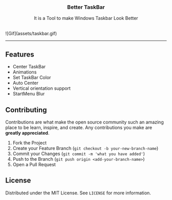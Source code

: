 <h3 align="center">Better TaskBar</h3>
    <p align="center">It is a Tool to make Windows Taskbar Look Better</p>
<br/>
![Gif](assets/taskbar.gif)

----
## Features
* Center TaskBar 
* Animations
* Set TaskBar Color
* Auto Center
* Vertical orientation support
* StartMenu Blur 


## Contributing
Contributions are what make the open source community such an amazing place to be learn, inspire, and create. Any contributions you make are **greatly appreciated**.

1. Fork the Project
2. Create your Feature Branch (`git checkout -b your-new-branch-name`)
3. Commit your Changes (`git commit -m 'what you have added'`)
4. Push to the Branch (`git push origin <add-your-branch-name>`)
5. Open a Pull Request


## License
Distributed under the MIT License. See `LICENSE` for more information.